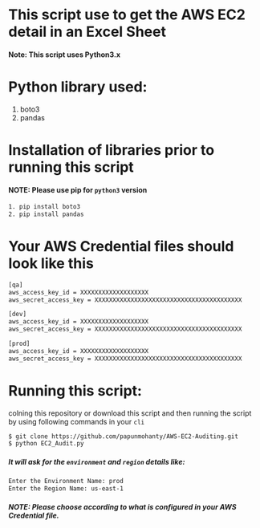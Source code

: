 # This script use to get the AWS EC2 detail in an Excel Sheet

#### Note: This script uses Python3.x

# Python library used:
1. boto3
2. pandas

# Installation of libraries prior to running this script

#### **NOTE:** Please use pip for `python3` version

```sh
1. pip install boto3
2. pip install pandas
```

# Your AWS Credential files should look like this
```sh
[qa]
aws_access_key_id = XXXXXXXXXXXXXXXXXXX
aws_secret_access_key = XXXXXXXXXXXXXXXXXXXXXXXXXXXXXXXXXXXXXXXXX

[dev]
aws_access_key_id = XXXXXXXXXXXXXXXXXXX
aws_secret_access_key = XXXXXXXXXXXXXXXXXXXXXXXXXXXXXXXXXXXXXXXXX

[prod]
aws_access_key_id = XXXXXXXXXXXXXXXXXXX
aws_secret_access_key = XXXXXXXXXXXXXXXXXXXXXXXXXXXXXXXXXXXXXXXXX
```

# Running this script:
colning this repository or download this script and then running the script by using following commands in your `cli`
```sh
$ git clone https://github.com/papunmohanty/AWS-EC2-Auditing.git
$ python EC2_Audit.py
```
##### It will ask for the `environment` and `region` details like:
```sh
Enter the Environment Name: prod
Enter the Region Name: us-east-1
```
##### **NOTE:** Please choose according to what is configured in your AWS Credential file.
